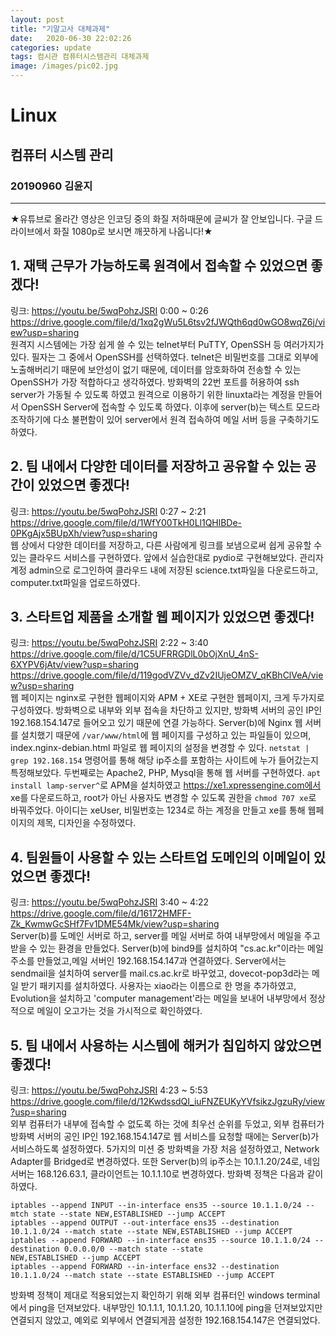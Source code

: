 ```yaml
---
layout: post
title: "기말고사 대체과제"
date:	2020-06-30 22:02:26
categories: update
tags: 컴시관 컴퓨터시스템관리 대체과제
image: /images/pic02.jpg
---
```

# Linux
## 컴퓨터 시스템 관리
### 20190960 김윤지

_ _ _
                    
★유튜브로 올라간 영상은 인코딩 중의 화질 저하때문에 글씨가 잘 안보입니다. 구글 드라이브에서 화질 1080p로 보시면 깨끗하게 나옵니다!★              
                       
## 1. 재택 근무가 가능하도록 원격에서 접속할 수 있었으면 좋겠다!           
링크: <https://youtu.be/5wqPohzJSRI> 0:00 ~ 0:26             
<https://drive.google.com/file/d/1xq2gWu5L6tsv2fJWQth6qd0wGO8wqZ6j/view?usp=sharing>               
원격지 시스템에는 가장 쉽게 쓸 수 있는 telnet부터 PuTTY, OpenSSH 등 여러가지가 있다. 필자는 그 중에서 OpenSSH를 선택하였다. telnet은 비밀번호를 그대로 외부에 노출해버리기 때문에 보안성이 없기 때문에, 데이터를 암호화하여 전송할 수 있는 OpenSSH가 가장 적합하다고 생각하였다. 방화벽의 22번 포트를 허용하여 ssh server가 가동될 수 있도록 하였고 원격으로 이용하기 위한 linuxta라는 계정을 만들어서 OpenSSH Server에 접속할 수 있도록 하였다. 이후에 server(b)는 텍스트 모드라 조작하기에 다소 불편함이 있어 server에서 원격 접속하여 메일 서버 등을 구축하기도 하였다.           
                   
## 2. 팀 내에서 다양한 데이터를 저장하고 공유할 수 있는 공간이 있었으면 좋겠다!         
링크: <https://youtu.be/5wqPohzJSRI> 0:27 ~ 2:21                
<https://drive.google.com/file/d/1WfY00TkH0Ll1QHlBDe-0PKgAjx5BUpXh/view?usp=sharing>                           
웹 상에서 다양한 데이터를 저장하고, 다른 사람에게 링크를 보냄으로써 쉽게 공유할 수 있는 클라우드 서비스를 구현하였다. 앞에서 실습한대로 pydio로 구현해보았다. 관리자 계정 admin으로 로그인하여 클라우드 내에 저장된 science.txt파일을 다운로드하고, computer.txt파일을 업로드하였다.                  
                         
## 3. 스타트업 제품을 소개할 웹 페이지가 있었으면 좋겠다!            
링크: <https://youtu.be/5wqPohzJSRI> 2:22 ~ 3:40               
<https://drive.google.com/file/d/1C5UFRRGDlL0bOjXnU_4nS-6XYPV6jAtv/view?usp=sharing>                    
<https://drive.google.com/file/d/119godVZVv_dZv2IUjeOMZV_qKBhClVeA/view?usp=sharing>                           
웹 페이지는 nginx로 구현한 웹페이지와 APM + XE로 구현한 웹페이지, 크게 두가지로 구성하였다. 방화벽으로 내부와 외부 접속을 차단하고 있지만, 방화벽 서버의 공인 IP인 192.168.154.147로 들어오고 있기 때문에 연결 가능하다. Server(b)에 Nginx 웹 서버를 설치했기 때문에 `/var/www/html`에 웹 페이지를 구성하고 있는 파일들이 있으며, index.nginx-debian.html 파일로 웹 페이지의 설정을 변경할 수 있다. `netstat | grep 192.168.154` 명령어를 통해 해당 ip주소를 포함하는 사이트에 누가 들어갔는지 특정해보았다. 두번째로는 Apache2, PHP, Mysql을 통해 웹 서버를 구현하였다. `apt install lamp-server^`로 APM을 설치하였고 https://xe1.xpressengine.com에서 xe를 다운로드하고, root가 아닌 사용자도 변경할 수 있도록 권한을 `chmod 707 xe`로 바꿔주었다. 아이디는 xeUser, 비밀번호는 1234로 하는 계정을 만들고 xe를 통해 웹페이지의 제목, 디자인을 수정하였다.          
                  
## 4. 팀원들이 사용할 수 있는 스타트업 도메인의 이메일이 있었으면 좋겠다!         
링크: <https://youtu.be/5wqPohzJSRI> 3:40 ~ 4:22            
<https://drive.google.com/file/d/16172HMFF-Zk_KwmwGcSHf7Fv1DME54Mk/view?usp=sharing>                     
Server(b)를 도메인 서버로 하고, server를 메일 서버로 하여 내부망에서 메일을 주고받을 수 있는 환경을 만들었다. Server(b)에 bind9를 설치하여 "cs.ac.kr"이라는 메일 주소를 만들었고,메일 서버인 192.168.154.147과 연결하였다. Server에서는 sendmail을 설치하여 server를 mail.cs.ac.kr로 바꾸었고, dovecot-pop3d라는 메일 받기 패키지를 설치하였다. 사용자는 xiao라는 이름으로 한 명을 추가하였고, Evolution을 설치하고 'computer management'라는 메일을 보내어 내부망에서 정상적으로 메일이 오고가는 것을 가시적으로 확인하였다.           
                 
## 5. 팀 내에서 사용하는 시스템에 해커가 침입하지 않았으면 좋겠다!            
링크: <https://youtu.be/5wqPohzJSRI> 4:23 ~ 5:53                  
<https://drive.google.com/file/d/12KwdssdQI_iuFNZEUKyYVfsikzJgzuRy/view?usp=sharing>              
외부 컴퓨터가 내부에 접속할 수 없도록 하는 것에 최우선 순위를 두었고, 외부 컴퓨터가 방화벽 서버의 공인 IP인 192.168.154.147로 웹 서비스를 요청할 때에는 Server(b)가 서비스하도록 설정하였다. 5가지의 미션 중 방화벽을 가장 처음 설정하였고, Network Adapter를 Bridged로 변경하였다. 또한 Server(b)의 ip주소는 10.1.1.20/24로, 네임 서버는 168.126.63.1, 클라이언트는 10.1.1.10로 변경하였다. 방화벽 정책은 다음과 같이 하였다. 
```
iptables --append INPUT --in-interface ens35 --source 10.1.1.0/24 --mtch state --state NEW,ESTABLISHED --jump ACCEPT
iptables --append OUTPUT --out-interface ens35 --destination 10.1.1.0/24 --match state --state NEW,ESTABLISHED --jump ACCEPT
iptables --append FORWARD --in-interface ens35 --source 10.1.1.0/24 --destination 0.0.0.0/0 --match state --state
NEW,ESTABLISHED --jump ACCEPT
iptables --append FORWARD --in-interface ens32 --destination 10.1.1.0/24 --match state --state ESTABLISHED --jump ACCEPT
```
방화벽 정책이 제대로 적용되었는지 확인하기 위해 외부 컴퓨터인 windows terminal에서 ping을 던져보았다. 내부망인 10.1.1.1, 10.1.1.20, 10.1.1.10에 ping을 던져보았지만 연결되지 않았고, 예외로 외부에서 연결되게끔 설정한 192.168.154.147은 연결되었다.         